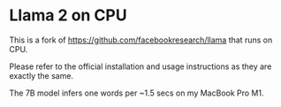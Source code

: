 # Llama 2 on CPU

This is a fork of https://github.com/facebookresearch/llama that runs on CPU.

Please refer to the official installation and usage instructions as they are exactly the same.

The 7B model infers one words per ~1.5 secs on my MacBook Pro M1.

